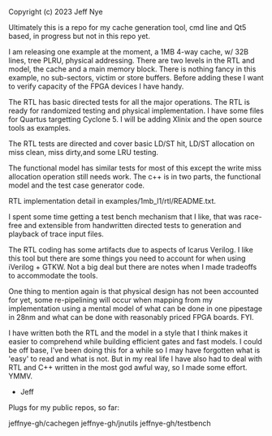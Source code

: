 Copyright (c) 2023 Jeff Nye

Ultimately this is a repo for my cache generation tool, cmd line and Qt5 based,
in progress but not in this repo yet.

I am releasing one example at the moment, a 1MB 4-way cache, w/ 32B lines, 
tree PLRU, physical addressing. There are two levels in the RTL and model,
the cache and a main memory block. There is nothing fancy in this example, 
no sub-sectors, victim or store buffers. Before adding these I want to 
verify capacity of the FPGA devices I have handy.

The RTL has basic directed tests for all the major operations. The RTL is
ready for randomized testing and physical implementation. I have some files
for Quartus targetting Cyclone 5. I will be adding Xlinix and the open
source tools as examples.

The RTL tests are directed and cover basic LD/ST hit, LD/ST allocation
on miss clean, miss dirty,and some LRU testing.

The functional model has similar tests for most of this except the write
miss allocation operation still needs work. The c++ is in two parts,
the functional model and the test case generator code.

RTL implementation detail in examples/1mb_l1/rtl/README.txt.

I spent some time getting a test bench mechanism that I like, that was
race-free and extensible from handwritten directed tests to generation and
playback of trace input files.

The RTL coding has some artifacts due to aspects of Icarus Verilog. I like
this tool but there are some things you need to account for when using 
iVerilog + GTKW. Not a big deal but there are notes when I made tradeoffs 
to accommodate the tools.

One thing to mention again is that physical design has not been accounted
for yet, some re-pipelining will occur when mapping from my implementation 
using a mental model of what can be done in one pipestage in 28nm and what can 
be done with reasonably priced FPGA boards. FYI.

I have written both the RTL and the model in a style that I think makes it
easier to comprehend while building efficient gates and fast models. I could 
be off base, I've been doing this for a while so I may have forgotten what 
is 'easy' to read and what is not. But in my real life I have also had to deal 
with RTL and C++ written in the most god awful way, so I made some effort.
YMMV.

- Jeff

Plugs for my public repos, so far:

jeffnye-gh/cachegen 
jeffnye-gh/jnutils 
jeffnye-gh/testbench 

